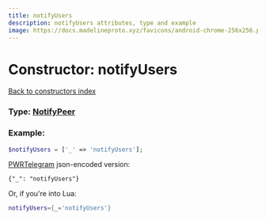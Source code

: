 ```yaml
---
title: notifyUsers
description: notifyUsers attributes, type and example
image: https://docs.madelineproto.xyz/favicons/android-chrome-256x256.png
---
```

# Constructor: notifyUsers  
[Back to constructors index](index.md)






### Type: [NotifyPeer](../types/NotifyPeer.md)


### Example:

```php
$notifyUsers = ['_' => 'notifyUsers'];
```  

[PWRTelegram](https://pwrtelegram.xyz) json-encoded version:

```
{"_": "notifyUsers"}
```


Or, if you're into Lua:

```lua
notifyUsers={_='notifyUsers'}

```


